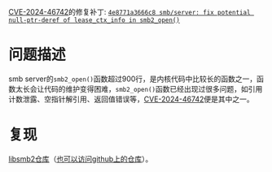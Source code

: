 [CVE-2024-46742](https://nvd.nist.gov/vuln/detail/CVE-2024-46742)的修复补丁: [`4e8771a3666c8 smb/server: fix potential null-ptr-deref of lease_ctx_info in smb2_open()`](https://lore.kernel.org/all/20240822082101.391272-3-chenxiaosong@chenxiaosong.com/)

# 问题描述

smb server的`smb2_open()`函数超过900行，是内核代码中比较长的函数之一，函数太长会让代码的维护变得困难，`smb2_open()`函数已经出现过很多问题，如引用计数泄露、空指针解引用、返回值错误等，[CVE-2024-46742](https://nvd.nist.gov/vuln/detail/CVE-2024-46742)便是其中之一。

# 复现

[libsmb2仓库](https://git.samba.org/?p=libsmb2.git;a=tree)（[也可以访问github上的仓库](https://github.com/sahlberg/libsmb2)）。
